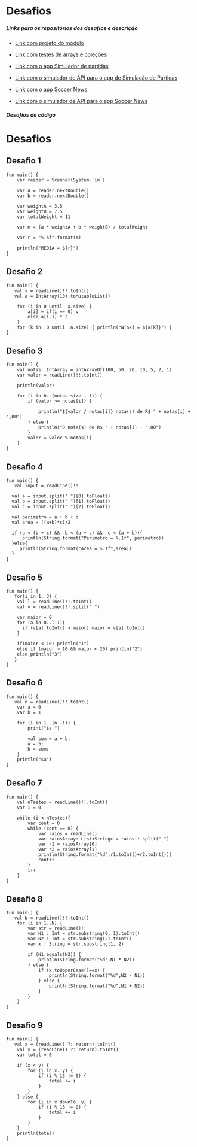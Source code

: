 # Desafios

##### Links para os repositórios dos desafios e descrição

* [Link com projeto do módulo](https://github.com/TalitaRamos/DigiOneBank)

* [Link com testes de arrays e coleções](https://github.com/TalitaRamos/api-collections)

* [Link com o app Simulador de partidas](https://github.com/TalitaRamos/simulator-matches-bootcamp)

* [Link com o simulador de API para o app de Simulação de Partidas](https://github.com/TalitaRamos/matches-simulater-api)

* [Link com o app Soccer News](https://github.com/TalitaRamos/SoccerNewsDio)

* [Link com o simulador de API para o app Soccer News](https://github.com/TalitaRamos/soccer-news-api)

##### Desafios de código

# Desafios

## Desafio 1

```
fun main() {
    var reader = Scanner(System.`in`)

    var a = reader.nextDouble()
    var b = reader.nextDouble()
    
    var weightA = 3.5
    var weightB = 7.5
    var totalWeight = 11

    var m = (a * weightA + b * weightB) / totalWeight

    var r = "%.5f".format(m)

    println("MEDIA = ${r}")
}
```

## Desafio 2

```
fun main() {
   val v = readLine()!!.toInt()
   val a = IntArray(10).toMutableList()
    
    for (i in 0 until  a.size) {
        a[i] = if(i == 0) v
        else a[i-1] * 2
    }
    for (k in  0 until  a.size) { println("N[$k] = ${a[k]}") }
}
```
## Desafio 3

```
fun main() {
    val notas: IntArray = intArrayOf(100, 50, 20, 10, 5, 2, 1)
    var valor = readLine()!!.toInt()

    println(valor)

    for (i in 0..(notas.size - 1)) {
        if (valor >= notas[i]) {

            println("${valor / notas[i]} nota(s) de R$ " + notas[i] + ",00")
        } else {
            println("0 nota(s) de R$ " + notas[i] + ",00")
        }
        valor = valor % notas[i]
    }
}
```

## Desafio 4

```
fun main() {
   val input = readLine()!!
  
  val a = input.split(" ")[0].toFloat()
  val b = input.split(" ")[1].toFloat()
  val c = input.split(" ")[2].toFloat()
 
  val perimetro = a + b + c
  val area = ((a+b)*c)/2
  
  if (a < (b + c) &&  b < (a + c) &&  c < (a + b)){
      println(String.format("Perimetro = %.1f", perimetro))
  }else{
     println(String.format("Area = %.1f",area))
  } 
}
```

## Desafio 5

```
fun main() {
   for(i in 1..3) {
    val l = readLine()!!.toInt()
    val v = readLine()!!.split(" ")
    
    var maior = 0
    for (a in 0..l-1){
      if (v[a].toInt() > maior) maior = v[a].toInt()
    }
    
    if(maior < 10) println("1")
    else if (maior > 10 && maior < 20) println("2")
    else println("3")
   }
}
```

## Desafio 6

```
fun main() {
   val n = readLine()!!.toInt()
    var a = 0
    var b = 1

    for (i in 1..(n -1)) {
        print("$a ")

        val sum = a + b;
        a = b;
        b = sum;
    }
    println("$a")
}
```
## Desafio 7

```
fun main() {
    val nTestes = readLine()!!.toInt()
    var i = 0

    while (i < nTestes){
        var cont = 0
        while (cont == 0) {
            var raios = readLine()
            var raiosArray: List<String> = raios!!.split(" ")
            var r1 = raiosArray[0]
            var r2 = raiosArray[1]
            println(String.format("%d",r1.toInt()+r2.toInt()))
            cont++
        }
        i++
    }
}
```

## Desafio 8

```
fun main() {
   val N = readLine()!!.toInt()
    for (i in 1..N) {
        var str = readLine()!!
        var N1 : Int = str.substring(0, 1).toInt()
        var N2 : Int = str.substring(2).toInt()
        var x : String = str.substring(1, 2)

        if (N1.equals(N2)) {
            println(String.format("%d",N1 * N2))
        } else {
            if (x.toUpperCase()==x) {
                println(String.format("%d",N2 - N1))
            } else {
                println(String.format("%d",N1 + N2))
            }
        }
    }
}
```


## Desafio 9

```
fun main() {
   val x = (readLine() ?: return).toInt()
    val y = (readLine() ?: return).toInt()
    var total = 0

    if (x < y) {
        for (i in x..y) {
            if (i % 13 != 0) {
                total += i
            }
        }
    } else {
        for (i in x downTo  y) {
            if (i % 13 != 0) {
                total += i
            }
        }
    }
    println(total)
}
```
